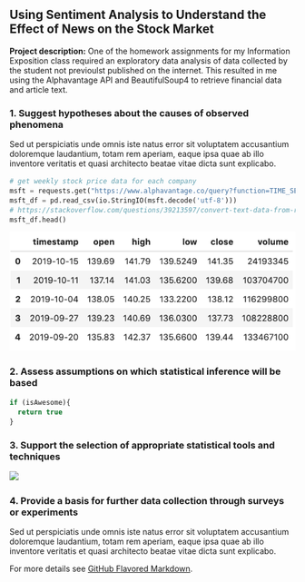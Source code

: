 ## Using Sentiment Analysis to Understand the Effect of News on the Stock Market

**Project description:** One of the homework assignments for my Information Exposition class required an exploratory data analysis of data collected by the student not previoulst published on the internet. This resulted in me using the Alphavantage API and BeautifulSoup4 to retrieve financial data and article text.

### 1. Suggest hypotheses about the causes of observed phenomena

Sed ut perspiciatis unde omnis iste natus error sit voluptatem accusantium doloremque laudantium, totam rem aperiam, eaque ipsa quae ab illo inventore veritatis et quasi architecto beatae vitae dicta sunt explicabo. 

```python
# get weekly stock price data for each company
msft = requests.get("https://www.alphavantage.co/query?function=TIME_SERIES_WEEKLY&symbol=MSFT&apikey=M5BAAOQ3PWDT935S&datatype=csv").content
msft_df = pd.read_csv(io.StringIO(msft.decode('utf-8')))
# https://stackoverflow.com/questions/39213597/convert-text-data-from-requests-object-to-dataframe-with-pandas
msft_df.head()
```
<img src="images/msft_df.png?raw=true"/>

### 2. Assess assumptions on which statistical inference will be based

```javascript
if (isAwesome){
  return true
}
```

### 3. Support the selection of appropriate statistical tools and techniques

<img src="images/dummy_thumbnail.jpg?raw=true"/>

### 4. Provide a basis for further data collection through surveys or experiments

Sed ut perspiciatis unde omnis iste natus error sit voluptatem accusantium doloremque laudantium, totam rem aperiam, eaque ipsa quae ab illo inventore veritatis et quasi architecto beatae vitae dicta sunt explicabo. 

For more details see [GitHub Flavored Markdown](https://guides.github.com/features/mastering-markdown/).
